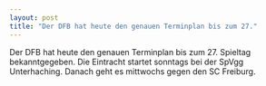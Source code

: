 ```yaml
---
layout: post
title: "Der DFB hat heute den genauen Terminplan bis zum 27."
---
```


Der DFB hat heute den genauen Terminplan bis zum 27. Spieltag bekanntgegeben. Die Eintracht startet sonntags bei der SpVgg Unterhaching. Danach geht es mittwochs gegen den SC Freiburg.

